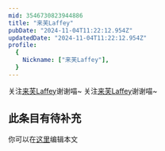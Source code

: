```yaml
---
mid: 3546730823944886
title: "来芙Laffey"
pubDate: "2024-11-04T11:22:12.954Z"
updatedDate: "2024-11-04T11:22:12.954Z"
profile:
  {
    Nickname: ["来芙Laffey"],
  }
---
```


关注[来芙Laffey](https://space.bilibili.com/3546730823944886)谢谢喵~ 关注[来芙Laffey](https://space.bilibili.com/3546730823944886)谢谢喵~

## 此条目有待补充
你可以在[这里](https://github.com/Yuhanawa/VTuber.ICU-Content/edit/master/v/来芙Laffey/index.md)编辑本文
